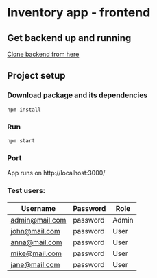 # Inventory app - frontend

## Get backend up and running
[Clone backend from here](https://github.com/borzah/inventory-system-backend)

## Project setup

### Download package and its dependencies

```
npm install
```

### Run
```
npm start
```

### Port

App runs on http://localhost:3000/

### Test users:

| Username         |   Password | Role   |
|------------------|------------|--------|
|  admin@mail.com  | password   | Admin  |
|  john@mail.com  | password   | User    |
|  anna@mail.com  | password   | User    |
|  mike@mail.com  | password   | User    |
|  jane@mail.com  | password   | User    |
